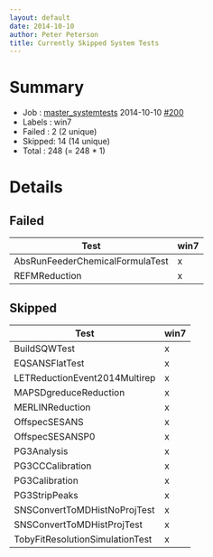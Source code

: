 ```yaml
---
layout: default
date: 2014-10-10
author: Peter Peterson
title: Currently Skipped System Tests
---
```

Summary
=======

* Job    : [master_systemtests](http://builds.mantidproject.org/job/master_systemtests/) 2014-10-10 [#200](http://builds.mantidproject.org/job/master_systemtests/200/)
* Labels : win7
* Failed : 2 (2 unique)
* Skipped: 14 (14 unique)
* Total  : 248 (= 248 * 1)

Details
=======

Failed
------

| Test                             | win7 |
|----------------------------------|------|
| AbsRunFeederChemicalFormulaTest  |   x  |
| REFMReduction                    |   x  |

Skipped
-------

| Test                             | win7 |
|----------------------------------|------|
| BuildSQWTest                     |   x  |
| EQSANSFlatTest                   |   x  |
| LETReductionEvent2014Multirep    |   x  |
| MAPSDgreduceReduction            |   x  |
| MERLINReduction                  |   x  |
| OffspecSESANS                    |   x  |
| OffspecSESANSP0                  |   x  |
| PG3Analysis                      |   x  |
| PG3CCCalibration                 |   x  |
| PG3Calibration                   |   x  |
| PG3StripPeaks                    |   x  |
| SNSConvertToMDHistNoProjTest     |   x  |
| SNSConvertToMDHistProjTest       |   x  |
| TobyFitResolutionSimulationTest  |   x  |
